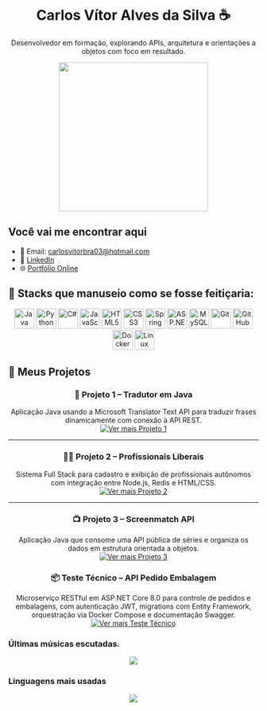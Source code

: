 <h1 align="center">Carlos Vítor Alves da Silva ☕</h1>

<p align="center">
  Desenvolvedor em formação, explorando APIs, arquitetura e orientações a objetos com foco em resultado.
</p>

<p align="center">
  <img src="https://media.giphy.com/media/RbDKaczqWovIugyJmW/giphy.gif" width="300" />
</p>

## Você vai me encontrar aqui

- 📧 Email: carlosvitorbra03@hotmail.com  
- 💼 [LinkedIn](https://www.linkedin.com/in/carlos-vitor-alves-da-silva/)  
- 🌐 [Portfólio Online](https://meu-portifolio-i1b6.vercel.app/)


## 🧠  Stacks que manuseio como se fosse feitiçaria:
<div align="center">

<!-- Linguagens de programação -->
<img src="https://cdn.jsdelivr.net/gh/devicons/devicon/icons/java/java-original.svg" title="Java" width="40" />
<img src="https://cdn.jsdelivr.net/gh/devicons/devicon/icons/python/python-original.svg" title="Python" width="40" />
<img src="https://cdn.jsdelivr.net/gh/devicons/devicon/icons/csharp/csharp-original.svg" title="C#" width="40" />
<img src="https://cdn.jsdelivr.net/gh/devicons/devicon/icons/javascript/javascript-original.svg" title="JavaScript" width="40" />

<!-- Front-end -->
<img src="https://cdn.jsdelivr.net/gh/devicons/devicon/icons/html5/html5-original.svg" title="HTML5" width="40" />
<img src="https://cdn.jsdelivr.net/gh/devicons/devicon/icons/css3/css3-original.svg" title="CSS3" width="40" />

<!-- Back-end / frameworks -->
<img src="https://cdn.jsdelivr.net/gh/devicons/devicon/icons/spring/spring-original.svg" title="Spring Boot" width="40" />
<img src="https://cdn.jsdelivr.net/gh/devicons/devicon/icons/dot-net/dot-net-original.svg" title="ASP.NET" width="40" />

<!-- Banco de dados -->
<img src="https://cdn.jsdelivr.net/gh/devicons/devicon/icons/mysql/mysql-original.svg" title="MySQL" width="40" />

<!-- DevOps / ferramentas -->
<img src="https://cdn.jsdelivr.net/gh/devicons/devicon/icons/git/git-original.svg" title="Git" width="40" />
<img src="https://cdn.jsdelivr.net/gh/devicons/devicon/icons/github/github-original.svg" title="GitHub" width="40" />
<img src="https://cdn.jsdelivr.net/gh/devicons/devicon/icons/docker/docker-original.svg" title="Docker" width="40" />
<img src="https://cdn.jsdelivr.net/gh/devicons/devicon/icons/linux/linux-original.svg" title="Linux" width="40" />

</div>

## 🚀 Meus Projetos

<div align="center">

### 🎯 Projeto 1 – Tradutor em Java
Aplicação Java usando a Microsoft Translator Text API para traduzir frases dinamicamente com conexão à API REST.
<br>
<a href="https://github.com/carlosvt777/Tradutor_Projeto" target="_blank">
  <img src="https://img.shields.io/badge/Ver%20mais-gray?style=for-the-badge&logo=github" alt="Ver mais Projeto 1"/>
</a>

---

### 🧑‍💻 Projeto 2 – Profissionais Liberais
Sistema Full Stack para cadastro e exibição de profissionais autônomos com integração entre Node.js, Redis e HTML/CSS.
<br>
<a href="https://github.com/GuilhermeNobrega/ProfissionaisLiberais" target="_blank">
  <img src="https://img.shields.io/badge/Ver%20mais-gray?style=for-the-badge&logo=github" alt="Ver mais Projeto 2"/>
</a>

---

### 📺 Projeto 3 – Screenmatch API
Aplicação Java que consome uma API pública de séries e organiza os dados em estrutura orientada a objetos.
<br>
<a href="https://github.com/carlosvt777/screenmatch-sem-web" target="_blank">
  <img src="https://img.shields.io/badge/Ver%20mais-gray?style=for-the-badge&logo=github" alt="Ver mais Projeto 3"/>
</a>

### 📦 Teste Técnico – API Pedido Embalagem
Microserviço RESTful em ASP.NET Core 8.0 para controle de pedidos e embalagens, com autenticação JWT, migrations com Entity Framework, orquestração via Docker Compose e documentação Swagger.
<br>
<a href="https://github.com/carlosvt777/api-pedido-embalagem" target="_blank">
  <img src="https://img.shields.io/badge/Ver%20mais-gray?style=for-the-badge&logo=github" alt="Ver mais Teste Técnico"/>
</a>



</div>


### Últimas músicas escutadas.
<p align="center">
  <img src="https://spotify-recently-played-readme.vercel.app/api?user=zflz2l109x3a9xgk33tz47upj&count=3&width=600" />
</p>


### Linguagens mais usadas
<p align="center">
  <img src="https://github-readme-stats.vercel.app/api/top-langs/?username=carlosvt777&hide=html&layout=compact&theme=default" />
</p>






